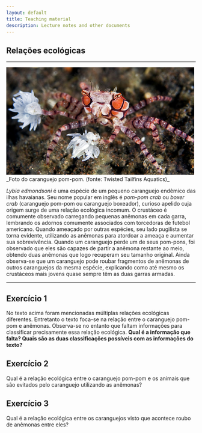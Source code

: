 ```yaml
---
layout: default
title: Teaching material
description: Lecture notes and other documents
---
```


## Relações ecológicas
***

<img src="assets\crab.png" alt="foto de Lybia edmondsoni" width="500px"/>
_Foto do caranguejo pom-pom. (fonte: Twisted Tailfins Aquatics)_


_Lybia edmondsoni_ é uma espécie de um pequeno caranguejo endêmico das ilhas havaianas. Seu nome popular em inglês é _pom-pom crab_ ou _boxer crab_ (caranguejo pom-pom ou caranguejo boxeador), curioso apelido cuja origem surge de uma relação ecológica incomum. O crustáceo é comumente observado carregando pequenas anêmonas em cada garra, lembrando os adornos comumente associados com torcedoras de futebol americano. Quando ameaçado por outras espécies, seu lado pugilista se torna evidente, utilizando as anêmonas para atordoar a ameaça e aumentar sua sobrevivência. Quando um caranguejo perde um de seus pom-pons, foi observado que eles são capazes de partir a anêmona restante ao meio, obtendo duas anêmonas que logo recuperam seu tamanho original. Ainda observa-se que um caranguejo pode roubar fragmentos de anêmonas de outros caranguejos da mesma espécie, explicando como até mesmo os crustáceos mais jovens quase sempre têm as duas garras armadas.

***

## Exercício 1
No texto acima foram mencionadas múltiplas relações ecológicas diferentes. Entretanto o texto foca-se na relação entre o caranguejo pom-pom e anêmonas. Observa-se no entanto que faltam informações para classificar precisamente essa relação ecológica. **Qual é a informação que falta? Quais são as duas classificações possíveis com as informações do texto?**

## Exercício 2
Qual é a relação ecológica entre o caranguejo pom-pom e os animais que são evitados pelo caranguejo utilizando as anêmonas?

## Exercício 3
Qual é a relação ecológica entre os caranguejos visto que acontece roubo de anêmonas entre eles?